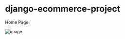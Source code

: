 # django-ecommerce-project

Home Page:

![image](https://user-images.githubusercontent.com/39822204/218945394-70c18df9-ad4d-4800-92d4-98b007986d55.png)

